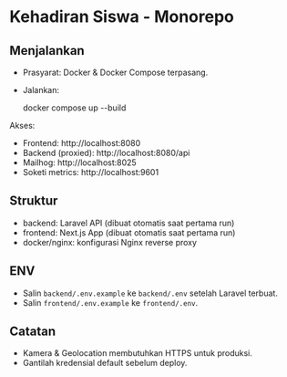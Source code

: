 # Kehadiran Siswa - Monorepo

## Menjalankan
- Prasyarat: Docker & Docker Compose terpasang.
- Jalankan:

	 docker compose up --build

Akses:
- Frontend: http://localhost:8080
- Backend (proxied): http://localhost:8080/api
- Mailhog: http://localhost:8025
- Soketi metrics: http://localhost:9601

## Struktur
- backend: Laravel API (dibuat otomatis saat pertama run)
- frontend: Next.js App (dibuat otomatis saat pertama run)
- docker/nginx: konfigurasi Nginx reverse proxy

## ENV
- Salin `backend/.env.example` ke `backend/.env` setelah Laravel terbuat.
- Salin `frontend/.env.example` ke `frontend/.env`.

## Catatan
- Kamera & Geolocation membutuhkan HTTPS untuk produksi.
- Gantilah kredensial default sebelum deploy.

